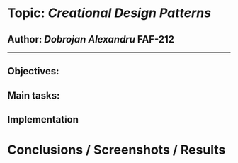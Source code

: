 # Topic: *Creational Design Patterns*

## Author: *Dobrojan Alexandru* FAF-212

------
## Objectives:

## Main tasks:


## Implementation


# Conclusions / Screenshots / Results
